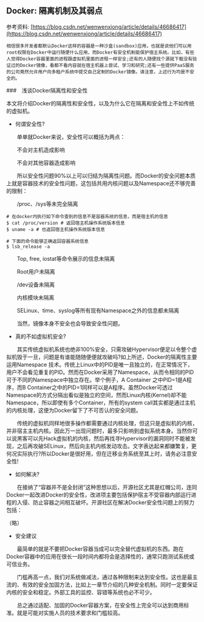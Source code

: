 ## Docker: 隔离机制及其弱点

参考资料: [https://blog.csdn.net/wenwenxiong/article/details/46686417](https://blog.csdn.net/wenwenxiong/article/details/46686417)

    相信很多开发者都默认Docker这样的容器是一种沙盒(sandbox)应用，也就是说他们可以用root权限在Docker中运行随便什么应用，而Docker有安全机制能保护宿主系统。比如，有些人觉得Docker容器里面的进程跟虚拟机里面的进程一样安全;还有的人随便找个源就下载没有验证过的Docker镜像，看都不看内容就在宿主机器上尝试、学习和研究;还有一些提供PaaS服务的公司竟然允许用户向多租户系统中提交自己定制的Docker镜像。请注意，上述行为均是不安全的。

###　浅谈Docker隔离性和安全性

本文将介绍Docker的隔离性和安全性，以及为什么它在隔离和安全性上不如传统的虚拟机。

* 何谓安全性?

　　单单就Docker来说，安全性可以概括为两点：

　　不会对主机造成影响

　　不会对其他容器造成影响

　　所以安全性问题90%以上可以归结为隔离性问题。而Docker的安全问题本质上就是容器技术的安全性问题，这包括共用内核问题以及Namespace还不够完善的限制：

　　/proc、/sys等未完全隔离

```shell
# 在docker内执行如下命令查到的信息不是容器系统的信息，而是宿主机的信息
$ cat /proc/version # 返回宿主机操作系统版本信息
$ uname -a # 也返回宿主机操作系统版本信息

# 下面的命令能够正确返回容器系统信息
$ lsb_release -a
```

　　Top, free, iostat等命令展示的信息未隔离

　　Root用户未隔离

　　/dev设备未隔离

　　内核模块未隔离

　　SELinux、time、syslog等所有现有Namespace之外的信息都未隔离

　　当然，镜像本身不安全也会导致安全性问题。

* 真的不如虚拟机安全?

　　其实传统虚拟机系统也绝非100%安全，只需攻破Hypervisor便足以令整个虚拟机毁于一旦，问题是有谁能随随便便就攻破吗?如上所述，Docker的隔离性主要运用Namespace 技术。传统上Linux中的PID是唯一且独立的，在正常情况下，用户不会看见重复的PID。然而在Docker采用了Namespace，从而令相同的PID可于不同的Namespace中独立存在。举个例子，A Container 之中PID=1是A程序，而B Container之中的PID=1同样可以是A程序。虽然Docker可透过Namespace的方式分隔出看似是独立的空间，然而Linux内核(Kernel)却不能Namespace，所以即使有多个Container，所有的system call其实都是通过主机的内核处理，这便为Docker留下了不可否认的安全问题。

　　传统的虚拟机同样地很多操作都需要通过内核处理，但这只是虚拟机的内核，并非宿主主机内核。因此万一出现问题时，最多只影响到虚拟系统本身。当然你可以说黑客可以先Hack虚拟机的内核，然后再找寻Hypervisor的漏洞同时不能被发现，之后再攻破SELinux，然后向主机内核发动攻击。文字表达起来都嫌繁复，更何况实际执行?所以Docker是很好用，但在迁移业务系统至其上时，请务必注意安全性!

* 如何解决?

　　在接纳了“容器并不是全封闭”这种思想以后，开源社区尤其是红帽公司，连同Docker一起改进Docker的安全性，改进项主要包括保护宿主不受容器内部运行进程的入侵、防止容器之间相互破坏。开源社区在解决Docker安全性问题上的努力包括：

   （略）

* 安全建议

　　最简单的就是不要把Docker容器当成可以完全替代虚拟机的东西。跑在Docker容器中的应用在很长一段时间内都将会是选择性的，通常只跑测试系统或可信业务。

　　门槛再高一点，我们对系统做减法，通过各种限制来达到安全性。这也是最主流的、有效的安全加固方法，比如上一章节介绍的几种安全机制。同时一定要保证内核的安全和稳定。外部工具的监控、容错等系统也必不可少。

　　总之通过适配、加固的Docker容器方案，在安全性上完全可以达到商用标准。就是可能对实施人员的技术要求和门槛较高。 





